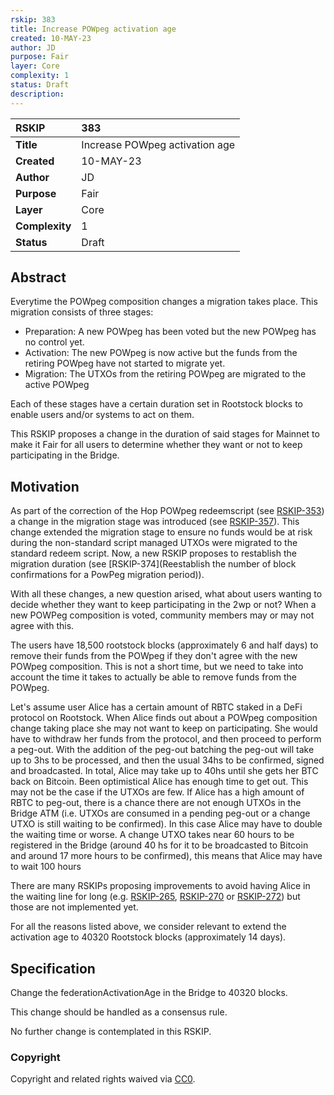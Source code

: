 ```yaml
---
rskip: 383
title: Increase POWpeg activation age
created: 10-MAY-23
author: JD
purpose: Fair
layer: Core
complexity: 1
status: Draft
description: 
---
```


|RSKIP          |383           |
| :------------ |:-------------|
|**Title**      |Increase POWpeg activation age |
|**Created**    |10-MAY-23 |
|**Author**     |JD |
|**Purpose**    |Fair |
|**Layer**      |Core |
|**Complexity** |1 |
|**Status**     |Draft |

## Abstract

Everytime the POWpeg composition changes a migration takes place. This migration consists of three stages:
- Preparation: A new POWpeg has been voted but the new POWpeg has no control yet.
- Activation: The new POWpeg is now active but the funds from the retiring POWpeg have not started to migrate yet.
- Migration: The UTXOs from the retiring POWpeg are migrated to the active POWpeg

Each of these stages have a certain duration set in Rootstock blocks to enable users and/or systems to act on them.

This RSKIP proposes a change in the duration of said stages for Mainnet to make it Fair for all users to determine whether they want or not to keep participating in the Bridge.

## Motivation

As part of the correction of the Hop POWpeg redeemscript (see [RSKIP-353](https://github.com/rsksmart/RSKIPs/blob/master/IPs/RSKIP353.md)) a change in the migration stage was introduced (see [RSKIP-357](https://github.com/rsksmart/RSKIPs/blob/master/IPs/RSKIP357.md)). This change extended the migration stage to ensure no funds would be at risk during the non-standard script managed UTXOs were migrated to the standard redeem script.
Now, a new RSKIP proposes to restablish the migration duration (see [RSKIP-374](Reestablish the number of block confirmations for a PowPeg migration period)).

With all these changes, a new question arised, what about users wanting to decide whether they want to keep participating in the 2wp or not? When a new POWPeg composition is voted, community members may or may not agree with this.

The users have 18,500 rootstock blocks (approximately 6 and half days) to remove their funds from the POWpeg if they don't agree with the new POWpeg composition.
This is not a short time, but we need to take into account the time it takes to actually be able to remove funds from the POWpeg.

Let's assume user Alice has a certain amount of RBTC staked in a DeFi protocol on Rootstock. When Alice finds out about a POWpeg composition change taking place she may not want to keep on participating. She would have to withdraw her funds from the protocol, and then proceed to perform a peg-out.
With the addition of the peg-out batching the peg-out will take up to 3hs to be processed, and then the usual 34hs to be confirmed, signed and broadcasted. In total, Alice may take up to 40hs until she gets her BTC back on Bitcoin.
Been optimistical Alice has enough time to get out.
This may not be the case if the UTXOs are few. If Alice has a high amount of RBTC to peg-out, there is a chance there are not enough UTXOs in the Bridge ATM (i.e. UTXOs are consumed in a pending peg-out or a change UTXO is still waiting to be confirmed).
In this case Alice may have to double the waiting time or worse. A change UTXO takes near 60 hours to be registered in the Bridge (around 40 hs for it to be broadcasted to Bitcoin and around 17 more hours to be confirmed), this means that Alice may have to wait 100 hours 

There are many RSKIPs proposing improvements to avoid having Alice in the waiting line for long (e.g. [RSKIP-265](https://github.com/rsksmart/RSKIPs/blob/master/IPs/RSKIP265.md), [RSKIP-270](https://github.com/rsksmart/RSKIPs/blob/master/IPs/RSKIP270.md) or [RSKIP-272](https://github.com/rsksmart/RSKIPs/blob/master/IPs/RSKIP272.md)) but those are not implemented yet.

For all the reasons listed above, we consider relevant to extend the activation age to 40320 Rootstock blocks (approximately 14 days).

## Specification

Change the federationActivationAge in the Bridge to 40320 blocks.

This change should be handled as a consensus rule.

No further change is contemplated in this RSKIP.

### Copyright

Copyright and related rights waived via [CC0](https://creativecommons.org/publicdomain/zero/1.0/).
